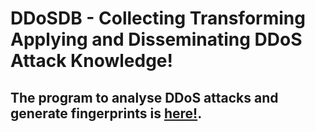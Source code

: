 # DDoSDB - Collecting Transforming Applying and Disseminating DDoS Attack Knowledge!

## The program to analyse DDoS attacks and generate fingerprints is [here!](https://github.com/jjsantanna/ddosdb/blob/master/src/ddos_dissector.py).
